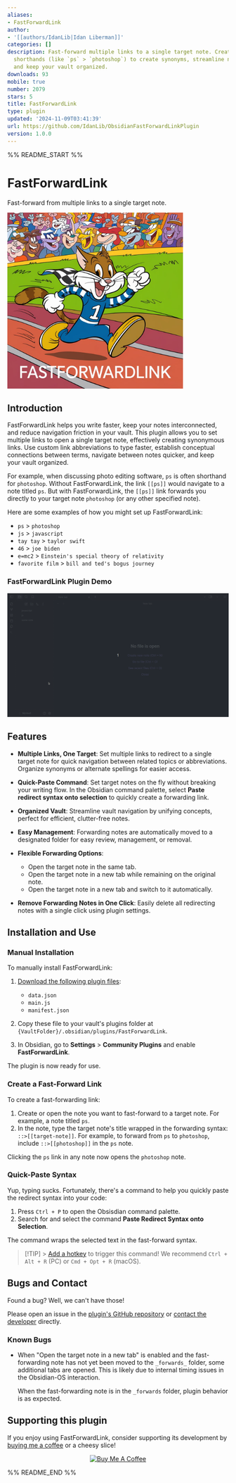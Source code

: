 ```yaml
---
aliases:
- FastForwardLink
author:
- '[[authors/IdanLib|Idan Liberman]]'
categories: []
description: Fast-forward multiple links to a single target note. Create custom link
  shorthands (like `ps` > `photoshop`) to create synonyms, streamline navigation,
  and keep your vault organized.
downloads: 93
mobile: true
number: 2079
stars: 5
title: FastForwardLink
type: plugin
updated: '2024-11-09T03:41:39'
url: https://github.com/IdanLib/ObsidianFastForwardLinkPlugin
version: 1.0.0
---
```


%% README_START %%

# FastForwardLink

Fast-forward from multiple links to a single target note.

 <img src="https://raw.githubusercontent.com/IdanLib/ObsidianFastForwardLinkPlugin/HEAD/fastforwardlink.jpeg" alt="Girl in a jacket" width="400">

## Introduction

FastForwardLink helps you write faster, keep your notes interconnected, and reduce navigation friction in your vault. This plugin allows you to set multiple links to open a single target note, effectively creating synonymous links. Use custom link abbreviations to type faster, establish conceptual connections between terms, navigate between notes quicker, and keep your vault organized.

For example, when discussing photo editing software, `ps` is often shorthand for `photoshop`. Without FastForwardLink, the link `[[ps]]` would navigate to a note titled `ps`. But with FastForwardLink, the `[[ps]]` link forwards you directly to your target note `photoshop` (or any other specified note).

Here are some examples of how you might set up FastForwardLink:

-   `ps` > `photoshop`
-   `js` > `javascript`
-   `tay tay` > `taylor swift`
-   `46` > `joe biden`
-   `e=mc2` > `Einstein's special theory of relativity`
-   `favorite film` > `bill and ted's bogus journey`

### FastForwardLink Plugin Demo

![demo](https://raw.githubusercontent.com/IdanLib/ObsidianFastForwardLinkPlugin/HEAD/plugin_demo.gif)

## Features

-   **Multiple Links, One Target**: Set multiple links to redirect to a single target note for quick navigation between related topics or abbreviations. Organize synonyms or alternate spellings for easier access.

-   **Quick-Paste Command**: Set target notes on the fly without breaking your writing flow. In the Obsidian command palette, select **Paste redirect syntax onto selection** to quickly create a forwarding link.

-   **Organized Vault**: Streamline vault navigation by unifying concepts, perfect for efficient, clutter-free notes.

-   **Easy Management**: Forwarding notes are automatically moved to a designated folder for easy review, management, or removal.

-   **Flexible Forwarding Options**:

    -   Open the target note in the same tab.
    -   Open the target note in a new tab while remaining on the original note.
    -   Open the target note in a new tab and switch to it automatically.

-   **Remove Forwarding Notes in One Click**: Easily delete all redirecting notes with a single click using plugin settings.

## Installation and Use

### Manual Installation

To manually install FastForwardLink:

1. [Download the following plugin files](https://github.com/IdanLib/ObsidianFastForwardLinkPlugin):

    - `data.json`
    - `main.js`
    - `manifest.json`

2. Copy these file to your vault's plugins folder at `{VaultFolder}/.obsidian/plugins/FastForwardLink`.
3. In Obsidian, go to **Settings** > **Community Plugins** and enable **FastForwardLink**.

The plugin is now ready for use.

### Create a Fast-Forward Link

To create a fast-forwarding link:

1. Create or open the note you want to fast-forward to a target note. For example, a note titled `ps`.
2. In the note, type the target note's title wrapped in the forwarding syntax: `::>[[target-note]]`. For example, to forward from `ps` to `photoshop`, include `::>[[photoshop]]` in the `ps` note.

Clicking the `ps` link in any note now opens the `photoshop` note.

### Quick-Paste Syntax

Yup, typing sucks. Fortunately, there's a command to help you quickly paste the redirect syntax into your code:

1. Press `Ctrl + P` to open the Obsisdian command palette.
2. Search for and select the command **Paste Redirect Syntax onto Selection**.

The command wraps the selected text in the fast-forward syntax.

> [!TIP] > [Add a hotkey](https://help.obsidian.md/User+interface/Hotkeys#Setting+hotkeys) to trigger this command! We recommend `Ctrl + Alt + R` (PC) or `Cmd + Opt + R` (macOS).

## Bugs and Contact

Found a bug? Well, we can't have those!

Please open an issue in the [plugin's GitHub repository](https://github.com/IdanLib/ObsidianFastForwardLinkPlugin) or [contact the developer](mailto:idanlib@gmail.com) directly.

### Known Bugs

-   When "Open the target note in a new tab" is enabled and the fast-forwarding note has not yet been moved to the `_forwards_` folder, some additional tabs are opened. This is likely due to internal timing issues in the Obsidian-OS interaction.

    When the fast-forwarding note is in the `_forwards` folder, plugin behavior is as expected.

## Supporting this plugin

If you enjoy using FastForwardLink, consider supporting its development by [buying me a coffee](https://www.buymeacoffee.com/idanlib) or a cheesy slice!

<div style="text-align: center;">
<a href="https://www.buymeacoffee.com/idanlib" target="_blank"><img src="https://cdn.buymeacoffee.com/buttons/v2/default-yellow.png" alt="Buy Me A Coffee" style="height: 60px !important;width: 217px !important;" ></a>
</div>


%% README_END %%